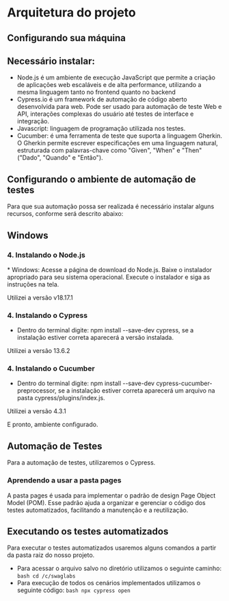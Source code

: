 <h1>Arquitetura do projeto</h1>

Configurando sua máquina
-------------------------
Necessário instalar:
-----------------------

*   Node.js é um ambiente de execução JavaScript que permite a criação de aplicações web escaláveis e de alta performance, utilizando a mesma linguagem tanto no frontend quanto no backend
*	Cypress.io é um framework de automação de código aberto desenvolvida para web. Pode ser usado para automação de teste Web e API, interações complexas do usuário até testes de interface e integração.
*   Javascript: linguagem de programação utilizada nos testes.
*   Cucumber: é uma ferramenta de teste que suporta a linguagem Gherkin. O Gherkin permite escrever especificações em uma linguagem natural, estruturada com palavras-chave como "Given", "When" e "Then" ("Dado", "Quando" e "Então").


Configurando o ambiente de automação de testes
------------------------------------------------------------

Para que sua automação possa ser realizada é necessário instalar alguns recursos, conforme será descrito abaixo:

Windows
--------

<h3>4. Instalando o Node.js</h3>
*   Windows:
Acesse a página de download do Node.js.
Baixe o instalador apropriado para seu sistema operacional.
Execute o instalador e siga as instruções na tela.

Utilizei a versão v18.17.1


<h3>4. Instalando o Cypress</h3>

*	Dentro do terminal digite: 
npm install --save-dev cypress, se a instalação estiver correta aparecerá a versão instalada.

Utilizei a versão 13.6.2

<h3>4. Instalando o Cucumber</h3>

*	Dentro do terminal digite: 
npm install --save-dev cypress-cucumber-preprocessor, se a instalação estiver correta aparecerá um arquivo na pasta cypress/plugins/index.js.

Utilizei a versão 4.3.1

E pronto, ambiente configurado.


Automação de Testes
--------------------

Para a automação de testes, utilizaremos o Cypress.

<h3>Aprendendo a usar a pasta pages</h3>

A pasta pages é usada para implementar o padrão de design Page Object Model (POM). Esse padrão ajuda a organizar e gerenciar o código dos testes automatizados, facilitando a manutenção e a reutilização.


Executando os testes automatizados
-----------------------------------

Para executar o testes automatizados usaremos alguns comandos a partir da pasta raiz do nosso projeto.

*	Para acessar o arquivo salvo no diretório utilizamos o seguinte caminho:
`bash
cd /c/swaglabs
`
*  Para execução de todos os cenários implementados utilizamos o seguinte código:
`bash
npx cypress open
`